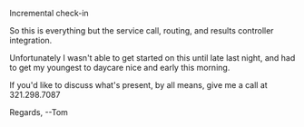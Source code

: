 Incremental check-in

So this is everything but the service call, routing, and results controller integration.

Unfortunately I wasn't able to get started on this until late last night, and had to get my youngest to daycare nice and early this morning.

If you'd like to discuss what's present, by all means, give me a call at 321.298.7087

Regards,
--Tom